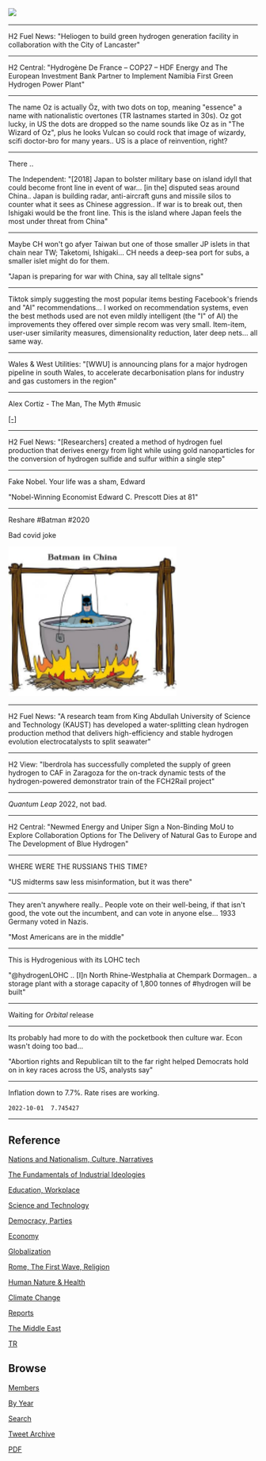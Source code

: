 <img src="https://drive.google.com/uc?export=view&id=1B2wf9R7AMH1d7Vw6e2mucLbIQ5NSjir7"/>

---

H2 Fuel News: "Heliogen to build green hydrogen generation facility in
collaboration with the City of Lancaster"

---

H2 Central: "Hydrogène De France – COP27 – HDF Energy and The European
Investment Bank Partner to Implement Namibia First Green Hydrogen
Power Plant"

---

The name Oz is actually Öz, with two dots on top, meaning "essence" a
name with nationalistic overtones (TR lastnames started in 30s).  Oz
got lucky, in US the dots are dropped so the name sounds like Oz as in
"The Wizard of Oz", plus he looks Vulcan so could rock that image of
wizardy, scifi doctor-bro for many years.. US is a place of
reinvention, right?

---

There .. 

The Independent: "[2018] Japan to bolster military base on island
idyll that could become front line in event of war... [in the]
disputed seas around China.. Japan is building radar, anti-aircraft
guns and missile silos to counter what it sees as Chinese
aggression.. If war is to break out, then Ishigaki would be the front
line. This is the island where Japan feels the most under threat from
China"

---

Maybe CH won't go afyer Taiwan but one of those smaller JP islets in
that chain near TW; Taketomi, Ishigaki... CH needs a deep-sea port for
subs, a smaller islet might do for them.

"Japan is preparing for war with China, say all telltale signs"

---

Tiktok simply suggesting the most popular items besting Facebook's
friends and "AI" recommendations... I worked on recommendation
systems, even the best methods used are not even mildly intelligent
(the "I" of AI) the improvements they offered over simple
recom was very small. Item-item, user-user similarity measures,
dimensionality reduction, later deep nets... all same way.

---

Wales & West Utilities: "[WWU] is announcing plans for a major
hydrogen pipeline in south Wales, to accelerate decarbonisation plans
for industry and gas customers in the region"

---

Alex Cortiz - The Man, The Myth \#music

[[-]](https://youtu.be/0apVn8x3UD8)

---

H2 Fuel News: "[Researchers] created a method of hydrogen fuel
production that derives energy from light while using gold
nanoparticles for the conversion of hydrogen sulfide and sulfur within
a single step"

---

Fake Nobel. Your life was a sham, Edward

"Nobel-Winning Economist Edward C. Prescott Dies at 81"

---

Reshare \#Batman \#2020

Bad covid joke

<img width="340" src="tweets/2020/twimg/EU1fRYcX0AAoEDq.png"/>

---

H2 Fuel News: "A research team from King Abdullah University of
Science and Technology (KAUST) has developed a water-splitting clean
hydrogen production method that delivers high-efficiency and stable
hydrogen evolution electrocatalysts to split seawater"

---

H2 View: "Iberdrola has successfully completed the supply of green
hydrogen to CAF in Zaragoza for the on-track dynamic tests of the
hydrogen-powered demonstrator train of the FCH2Rail project"

---

*Quantum Leap* 2022, not bad. 

---

H2 Central: "Newmed Energy and Uniper Sign a Non-Binding MoU to
Explore Collaboration Options for The Delivery of Natural Gas to
Europe and The Development of Blue Hydrogen"

---

WHERE WERE THE RUSSIANS THIS TIME?

"US midterms saw less misinformation, but it was there"

---

They aren't anywhere really.. People vote on their well-being, if that
isn't good, the vote out the incumbent, and can vote in anyone
else... 1933 Germany voted in Nazis.

"Most Americans are in the middle"

---

This is Hydrogenious with its LOHC tech

"@hydrogenLOHC .. [I]n North Rhine-Westphalia at Chempark Dormagen.. a
storage plant with a storage capacity of 1,800 tonnes of #hydrogen
will be built"

---

Waiting for *Orbital* release

---

Its probably had more to do with the pocketbook then culture war. Econ
wasn't doing too bad...

"Abortion rights and Republican tilt to the far right helped Democrats
hold on in key races across the US, analysts say"

---

Inflation down to 7.7%. Rate rises are working.

```
2022-10-01  7.745427
```

---

## Reference

[Nations and Nationalism, Culture, Narratives](2013/02/nations-and-nationalism.html)

[The Fundamentals of Industrial Ideologies](2011/04/fundamentals-of-industrial-ideologies.html)

[Education, Workplace](2017/09/education-workplace.html)

[Science and Technology](2018/09/science-technology.html)

[Democracy, Parties](2016/11/democracy.html)

[Economy](2018/05/economy.html)

[Globalization](2018/09/globalization.html)

[Rome, The First Wave, Religion](2017/12/rome.html)

[Human Nature & Health](2020/07/human-nature.html)

[Climate Change](2018/12/climate.html)

[Reports](2019/05/reports.html)

[The Middle East](2019/07/middleeast.html)

[TR](../tr)

## Browse

[Members](2022/08/members.html)

[By Year](years.html)

[Search](search.html)

[Tweet Archive](tweets/index.html)

[PDF](https://drive.google.com/uc?export=view&id=1FSi-1MnqXVq_PVTEXzzflwN8-7h92N_R)

